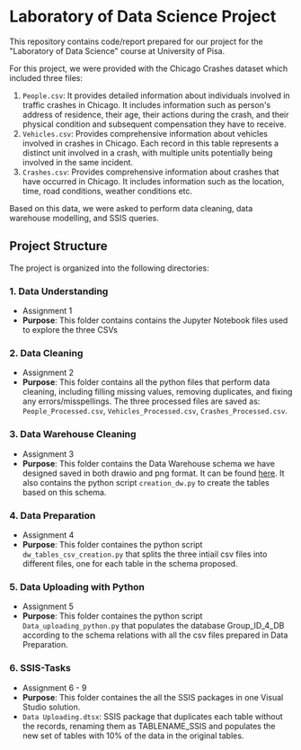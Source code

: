 # Laboratory of Data Science Project
This repository contains code/report prepared for our project  for the "Laboratory of Data Science" course at University of Pisa.

For this project, we were provided with the Chicago Crashes dataset which included three files:
1. `People.csv`: It provides detailed information about individuals involved in traffic crashes in Chicago. It includes information such as person's address of residence, their age, their actions during the crash, and their physical condition and subsequent compensation they have to receive.
2. `Vehicles.csv`: Provides comprehensive information about  vehicles involved in crashes in Chicago. Each record in this table represents a distinct unit involved in a crash, with multiple units potentially being involved in the same incident.  
3. `Crashes.csv`: Provides comprehensive information about crashes that have occurred in Chicago. It includes information such as the location, time, road conditions, weather conditions etc.

Based on this data, we were asked to perform data cleaning, data warehouse modelling, and SSIS queries.

## Project Structure

The project is organized into the following directories:

### 1. **Data Understanding**
   - Assignment 1
   -  **Purpose**: This folder contains contains the Jupyter Notebook files used to explore the three CSVs
       
### 2. **Data Cleaning**
   - Assignment 2
   - **Purpose**: This folder contains all the python files that perform data cleaning, including filling missing values, removing duplicates, and fixing any errors/misspellings. The three processed files are saved as: `People_Processed.csv`, `Vehicles_Processed.csv`, `Crashes_Processed.csv`.

### 3. **Data Warehouse Cleaning**
 - Assignment 3
 - **Purpose**: This folder contains the Data Warehouse schema we have designed saved in both drawio and png format. It can be found [here](./Data%20Warehouse%20Schema/DW%20Schema.png). It also contains the python script `creation_dw.py` to create the tables based on this schema.

### 4. **Data Preparation**
 - Assignment 4
 - **Purpose**: This folder containes the python script `dw_tables_csv_creation.py` that splits the three intiail csv files into different files, one for each table
in the schema proposed.

### 5. **Data Uploading with Python**
 - Assignment 5
 - **Purpose**: This folder containes the python script `Data_uploading_python.py` that populates the database Group_ID_4_DB according to the schema relations with all the csv files prepared in Data Preparation.

### 6. **SSIS-Tasks**
 - Assignment 6 - 9
 - **Purpose**: This folder containes the all the SSIS packages in one Visual Studio solution.
 -  `Data Uploading.dtsx`: SSIS package that duplicates each table without the records, renaming them as TABLENAME_SSIS and populates the new set of tables with 10% of the data in the original tables.


